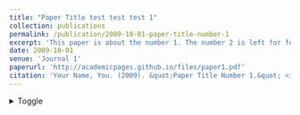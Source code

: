 ```yaml
---
title: "Paper Title test test test 1"
collection: publications
permalink: /publication/2009-10-01-paper-title-number-1
excerpt: 'This paper is about the number 1. The number 2 is left for future work.'
date: 2009-10-01
venue: 'Journal 1'
paperurl: 'http://academicpages.github.io/files/paper1.pdf'
citation: 'Your Name, You. (2009). &quot;Paper Title Number 1.&quot; <i>Journal 1</i>. 1(1).'
---
```


<details markdown='1'><summary>Toggle</summary> This is the content inside the toggle.
<!-- <details markdown='1'><summary>Toggle</summary> This is the content inside the toggle. </details> -->

[Download paper here](http://academicpages.github.io/files/paper1.pdf)
